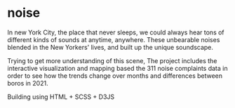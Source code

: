 # noise

In new York City, the place that never sleeps, we could always hear tons of different kinds of sounds at anytime, anywhere. These unbearable noises blended in the New Yorkers' lives, and built up the unique soundscape.

Trying to get more understanding of this scene, The project includes the interactive visualization and mapping based the 311 noise complaints data in order to see how the trends change over months and differences between boros in 2021.

Building using HTML + SCSS + D3JS
